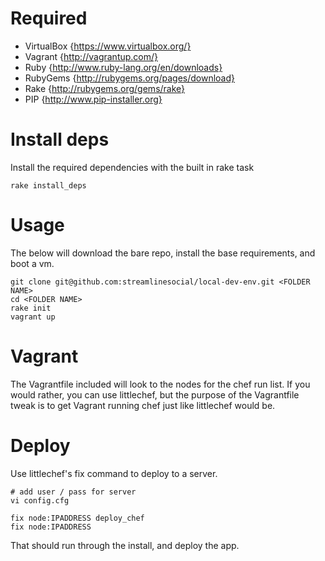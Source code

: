 Required
========

- VirtualBox {https://www.virtualbox.org/}
- Vagrant {http://vagrantup.com/}
- Ruby {http://www.ruby-lang.org/en/downloads}
- RubyGems {http://rubygems.org/pages/download}
- Rake {http://rubygems.org/gems/rake}
- PIP {http://www.pip-installer.org}

Install deps
============

Install the required dependencies with the built in rake task

    rake install_deps

Usage
=====

The below will download the bare repo, install the base requirements, and boot a vm.

    git clone git@github.com:streamlinesocial/local-dev-env.git <FOLDER NAME>
    cd <FOLDER NAME>
    rake init
    vagrant up

Vagrant
=======

The Vagrantfile included will look to the nodes for the chef run list. If you would rather, you can use littlechef, but the purpose of the Vagrantfile tweak is to get Vagrant running chef just like littlechef would be.

Deploy
======

Use littlechef's fix command to deploy to a server.

    # add user / pass for server
    vi config.cfg

    fix node:IPADDRESS deploy_chef
    fix node:IPADDRESS

That should run through the install, and deploy the app.
